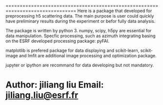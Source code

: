 ===============================================================================
Here is a package that developed for preprocessing h5 scattering data. The main
purpose is user could quickly have preliminary results during the experiment or befor fully data analysis.

The package is written by python 3. 
numpy, scipy, h5py are essential for data manipulation. Specfic processing,
such as azimuth integrating basing on the ESRF developed processing package:
pyFAI.

matplotlib is prefered package for data displaying and scikit-learn, scikit-
image and lmfit are additional image processing and optimization package.

jupyter or ipython are recommand for data developing but not mandatory.

Author: jiliang liu
Email:  jiliang.liu@esrf.fr
===============================================================================
